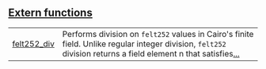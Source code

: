 
[Extern functions](./core-extern_functions.md)
 ---
| | |
|:---|:---|
| [felt252_div](./core-felt252_div.md) | Performs division on `felt252`  values in Cairo's finite field. Unlike regular integer division, `felt252`  division returns a field element n that satisfies[...](./core-felt252_div.md) |
